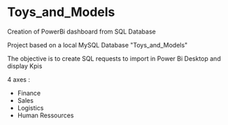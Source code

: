 # Toys_and_Models
Creation of PowerBi dashboard from SQL Database

Project based on a local MySQL Database "Toys_and_Models"

The objective is to create SQL requests to import in Power Bi Desktop and display Kpis

4 axes :
- Finance
- Sales
- Logistics
- Human Ressources
